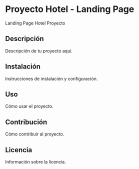 # Proyecto Hotel - Landing Page

Landing Page Hotel Proyecto

## Descripción

Descripción de tu proyecto aquí.

## Instalación

Instrucciones de instalación y configuración.

## Uso

Cómo usar el proyecto.

## Contribución

Cómo contribuir al proyecto.

## Licencia

Información sobre la licencia.
